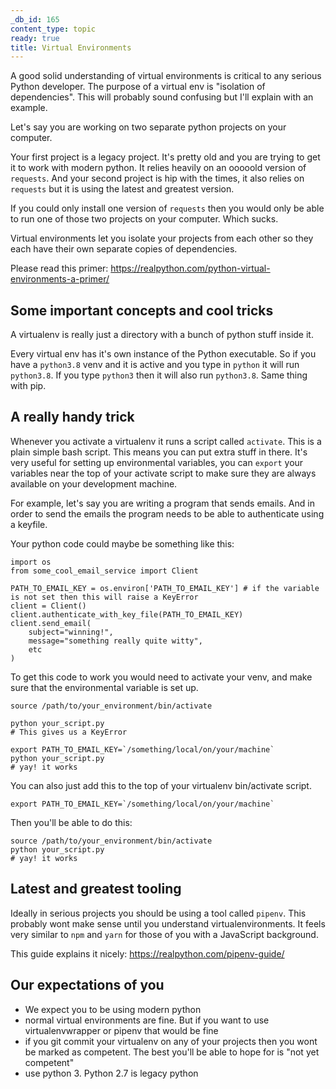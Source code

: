 ```yaml
---
_db_id: 165
content_type: topic
ready: true
title: Virtual Environments
---
```


A good solid understanding of virtual environments is critical to any serious Python developer. The purpose of a virtual env is "isolation of dependencies". This will probably sound confusing but I'll explain with an example.

Let's say you are working on two separate python projects on your computer.

Your first project is a legacy project. It's pretty old and you are trying to get it to work with modern python. It relies heavily on an ooooold version of `requests`. And your second project is hip with the times, it also relies on `requests` but it is using the latest and greatest version.

If you could only install one version of `requests` then you would only be able to run one of those two projects on your computer. Which sucks.

Virtual environments let you isolate your projects from each other so they each have their own separate copies of dependencies.

Please read this primer: https://realpython.com/python-virtual-environments-a-primer/

## Some important concepts and cool tricks

A virtualenv is really just a directory with a bunch of python stuff inside it.

Every virtual env has it's own instance of the Python executable. So if you have a `python3.8` venv and it is active and you type in `python` it will run `python3.8`. If you type `python3` then it will also run `python3.8`. Same thing with pip.

## A really handy trick

Whenever you activate a virtualenv it runs a script called `activate`. This is a plain simple bash script. This means you can put extra stuff in there. It's very useful for setting up environmental variables, you can `export` your variables near the top of your activate script to make sure they are always available on your development machine.

For example, let's say you are writing a program that sends emails. And in order to send the emails the program needs to be able to authenticate using a keyfile.

Your python code could maybe be something like this:

```
import os
from some_cool_email_service import Client

PATH_TO_EMAIL_KEY = os.environ['PATH_TO_EMAIL_KEY'] # if the variable is not set then this will raise a KeyError
client = Client()
client.authenticate_with_key_file(PATH_TO_EMAIL_KEY)
client.send_email(
    subject="winning!",
    message="something really quite witty",
    etc
)
```

To get this code to work you would need to activate your venv, and make sure that the environmental variable is set up.

```
source /path/to/your_environment/bin/activate

python your_script.py
# This gives us a KeyError

export PATH_TO_EMAIL_KEY=`/something/local/on/your/machine`
python your_script.py
# yay! it works
```

You can also just add this to the top of your virtualenv bin/activate script.

```
export PATH_TO_EMAIL_KEY=`/something/local/on/your/machine`
```

Then you'll be able to do this:

```
source /path/to/your_environment/bin/activate
python your_script.py
# yay! it works
```

## Latest and greatest tooling

Ideally in serious projects you should be using a tool called `pipenv`. This probably wont make sense until you understand virtualenvironments. It feels very similar to `npm` and `yarn` for those of you with a JavaScript background.

This guide explains it nicely: https://realpython.com/pipenv-guide/

## Our expectations of you

- We expect you to be using modern python
- normal virtual environments are fine. But if you want to use virtualenvwrapper or pipenv that would be fine
- if you git commit your virtualenv on any of your projects then you wont be marked as competent. The best you'll be able to hope for is "not yet competent"
- use python 3. Python 2.7 is legacy python
